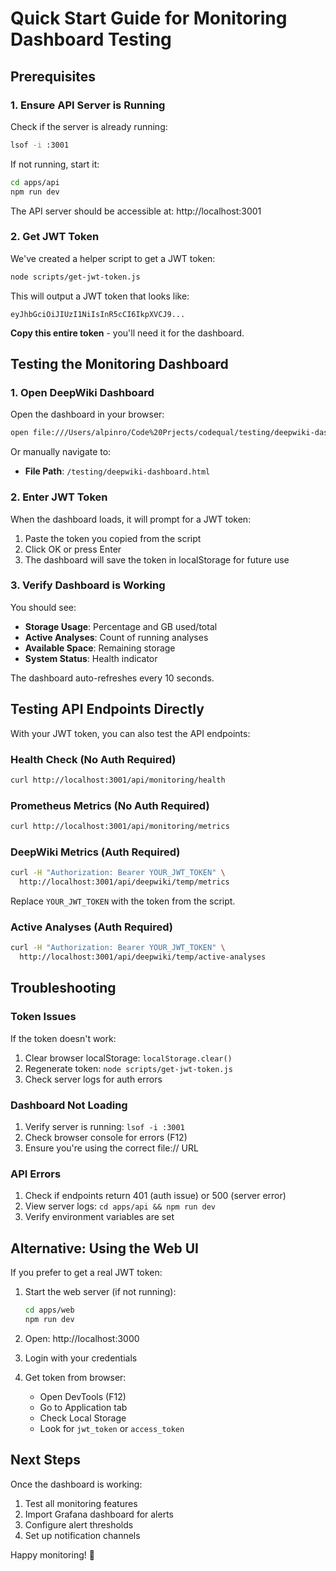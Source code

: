 # Quick Start Guide for Monitoring Dashboard Testing

## Prerequisites

### 1. Ensure API Server is Running

Check if the server is already running:
```bash
lsof -i :3001
```

If not running, start it:
```bash
cd apps/api
npm run dev
```

The API server should be accessible at: http://localhost:3001

### 2. Get JWT Token

We've created a helper script to get a JWT token:

```bash
node scripts/get-jwt-token.js
```

This will output a JWT token that looks like:
```
eyJhbGciOiJIUzI1NiIsInR5cCI6IkpXVCJ9...
```

**Copy this entire token** - you'll need it for the dashboard.

## Testing the Monitoring Dashboard

### 1. Open DeepWiki Dashboard

Open the dashboard in your browser:
```bash
open file:///Users/alpinro/Code%20Prjects/codequal/testing/deepwiki-dashboard.html
```

Or manually navigate to:
- **File Path**: `/testing/deepwiki-dashboard.html`

### 2. Enter JWT Token

When the dashboard loads, it will prompt for a JWT token:
1. Paste the token you copied from the script
2. Click OK or press Enter
3. The dashboard will save the token in localStorage for future use

### 3. Verify Dashboard is Working

You should see:
- **Storage Usage**: Percentage and GB used/total
- **Active Analyses**: Count of running analyses
- **Available Space**: Remaining storage
- **System Status**: Health indicator

The dashboard auto-refreshes every 10 seconds.

## Testing API Endpoints Directly

With your JWT token, you can also test the API endpoints:

### Health Check (No Auth Required)
```bash
curl http://localhost:3001/api/monitoring/health
```

### Prometheus Metrics (No Auth Required)
```bash
curl http://localhost:3001/api/monitoring/metrics
```

### DeepWiki Metrics (Auth Required)
```bash
curl -H "Authorization: Bearer YOUR_JWT_TOKEN" \
  http://localhost:3001/api/deepwiki/temp/metrics
```

Replace `YOUR_JWT_TOKEN` with the token from the script.

### Active Analyses (Auth Required)
```bash
curl -H "Authorization: Bearer YOUR_JWT_TOKEN" \
  http://localhost:3001/api/deepwiki/temp/active-analyses
```

## Troubleshooting

### Token Issues
If the token doesn't work:
1. Clear browser localStorage: `localStorage.clear()`
2. Regenerate token: `node scripts/get-jwt-token.js`
3. Check server logs for auth errors

### Dashboard Not Loading
1. Verify server is running: `lsof -i :3001`
2. Check browser console for errors (F12)
3. Ensure you're using the correct file:// URL

### API Errors
1. Check if endpoints return 401 (auth issue) or 500 (server error)
2. View server logs: `cd apps/api && npm run dev`
3. Verify environment variables are set

## Alternative: Using the Web UI

If you prefer to get a real JWT token:

1. Start the web server (if not running):
   ```bash
   cd apps/web
   npm run dev
   ```

2. Open: http://localhost:3000

3. Login with your credentials

4. Get token from browser:
   - Open DevTools (F12)
   - Go to Application tab
   - Check Local Storage
   - Look for `jwt_token` or `access_token`

## Next Steps

Once the dashboard is working:
1. Test all monitoring features
2. Import Grafana dashboard for alerts
3. Configure alert thresholds
4. Set up notification channels

Happy monitoring! 🎯
